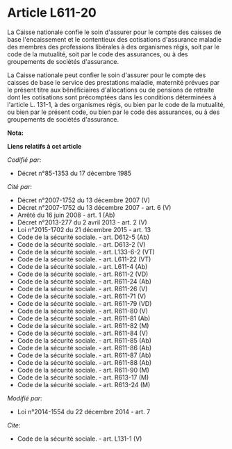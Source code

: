 # Article L611-20

La Caisse nationale confie le soin d'assurer pour le compte des caisses de base l'encaissement et le contentieux des
cotisations d'assurance maladie des membres des professions libérales à des organismes régis, soit par le code de la
mutualité, soit par le code des assurances, ou à des groupements de sociétés d'assurance. 

La Caisse nationale peut confier le soin d'assurer pour le compte des caisses de base le service des prestations maladie,
maternité prévues par le présent titre aux bénéficiaires d'allocations ou de pensions de retraite dont les cotisations sont
précomptées dans les conditions déterminées à l'article L. 131-1, à des organismes régis, ou bien par le code de la
mutualité, ou bien par le présent code, ou bien par le code des assurances, ou à des groupements de sociétés d'assurance.

**Nota:**



**Liens relatifs à cet article**

_Codifié par_:

  - Décret n°85-1353 du 17 décembre 1985

_Cité par_:

  - Décret n°2007-1752 du 13 décembre 2007 (V)
  - Décret n°2007-1752 du 13 décembre 2007 - art. 6 (V)
  - Arrêté du 16 juin 2008 - art. 1 (Ab)
  - Décret n°2013-277 du 2 avril 2013 - art. 2 (V)
  - Loi n°2015-1702 du 21 décembre 2015 - art. 13
  - Code de la sécurité sociale. - art. D612-5 (Ab)
  - Code de la sécurité sociale. - art. D613-2 (V)
  - Code de la sécurité sociale. - art. L133-6-2 (VT)
  - Code de la sécurité sociale. - art. L611-22 (VT)
  - Code de la sécurité sociale. - art. L611-4 (Ab)
  - Code de la sécurité sociale. - art. R611-2 (VD)
  - Code de la sécurité sociale. - art. R611-24 (Ab)
  - Code de la sécurité sociale. - art. R611-26 (V)
  - Code de la sécurité sociale. - art. R611-71 (V)
  - Code de la sécurité sociale. - art. R611-79 (VD)
  - Code de la sécurité sociale. - art. R611-80 (V)
  - Code de la sécurité sociale. - art. R611-81 (Ab)
  - Code de la sécurité sociale. - art. R611-82 (M)
  - Code de la sécurité sociale. - art. R611-84 (V)
  - Code de la sécurité sociale. - art. R611-85 (Ab)
  - Code de la sécurité sociale. - art. R611-86 (Ab)
  - Code de la sécurité sociale. - art. R611-87 (Ab)
  - Code de la sécurité sociale. - art. R611-88 (Ab)
  - Code de la sécurité sociale. - art. R611-90 (M)
  - Code de la sécurité sociale. - art. R613-17 (M)
  - Code de la sécurité sociale. - art. R613-24 (M)

_Modifié par_:

  - Loi n°2014-1554 du 22 décembre 2014 - art. 7

_Cite_:

  - Code de la sécurité sociale. - art. L131-1 (V)
